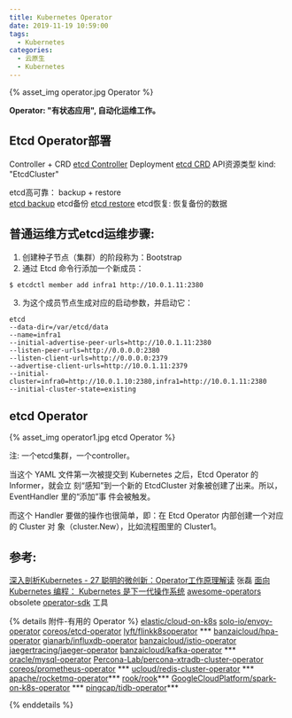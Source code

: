```yaml
---
title: Kubernetes Operator
date: 2019-11-19 10:59:00
tags:
  - Kubernetes
categories: 
  - 云原生
  - Kubernetes
---
```


<p></p>
<!-- more -->

{% asset_img   operator.jpg  Operator  %} 

**Operator: "有状态应用", 自动化运维工作。**

##  Etcd Operator部署 
Controller + CRD 
[etcd Controller](https://github.com/coreos/etcd-operator/blob/master/example/deployment.yaml)  Deployment
[etcd CRD](https://github.com/coreos/etcd-operator/blob/master/example/example-etcd-cluster.yaml)  API资源类型 kind: "EtcdCluster"

etcd高可靠： backup + restore   
[etcd backup](https://github.com/coreos/etcd-operator/tree/master/example/etcd-backup-operator)  etcd备份
[etcd restore](https://github.com/coreos/etcd-operator/tree/master/example/etcd-restore-operator) etcd恢复: 恢复备份的数据

##  普通运维方式etcd运维步骤:
1. 创建种子节点（集群）的阶段称为：Bootstrap
2. 通过 Etcd 命令行添加一个新成员：
```
$ etcdctl member add infra1 http://10.0.1.11:2380
```
3. 为这个成员节点生成对应的启动参数，并启动它：
```
etcd
--data-dir=/var/etcd/data
--name=infra1
--initial-advertise-peer-urls=http://10.0.1.11:2380
--listen-peer-urls=http://0.0.0.0:2380
--listen-client-urls=http://0.0.0.0:2379
--advertise-client-urls=http://10.0.1.11:2379
--initial-cluster=infra0=http://10.0.1.10:2380,infra1=http://10.0.1.11:2380
--initial-cluster-state=existing
```

##  etcd Operator 

<div>
{% asset_img   operator1.jpg  etcd Operator  %}
</div>

注: 一个etcd集群，一个controller。

当这个 YAML 文件第一次被提交到 Kubernetes 之后，Etcd Operator 的 Informer，就会立
刻“感知”到一个新的 EtcdCluster 对象被创建了出来。所以，EventHandler 里的“添加”事
件会被触发。

而这个 Handler 要做的操作也很简单，即：在 Etcd Operator 内部创建一个对应的 Cluster 对
象（cluster.New），比如流程图里的 Cluster1。



## 参考:
[深入剖析Kubernetes - 27  聪明的微创新：Operator工作原理解读]() 张磊
[面向 Kubernetes 编程： Kubernetes 是下一代操作系统](https://mp.weixin.qq.com/s/E5-agHtMvW_X7znVJDkTKA)
[awesome-operators](https://github.com/www6v/awesome-operators)    obsolete
[operator-sdk](https://github.com/operator-framework/operator-sdk)   工具



{% details 附件-有用的 Operator %}
[elastic/cloud-on-k8s](https://github.com/elastic/cloud-on-k8s)
[solo-io/envoy-operator](https://github.com/solo-io/envoy-operator)
[coreos/etcd-operator](https://github.com/coreos/etcd-operator)
[lyft/flinkk8soperator](https://github.com/lyft/flinkk8soperator) ***
[banzaicloud/hpa-operator](https://github.com/banzaicloud/hpa-operator)
[gianarb/influxdb-operator](https://github.com/gianarb/influxdb-operator)
[banzaicloud/istio-operator](https://github.com/banzaicloud/istio-operator)
[jaegertracing/jaeger-operator](https://github.com/jaegertracing/jaeger-operator)
[banzaicloud/kafka-operator](https://github.com/banzaicloud/kafka-operator) ***
[oracle/mysql-operator](https://github.com/oracle/mysql-operator)
[Percona-Lab/percona-xtradb-cluster-operator](https://github.com/Percona-Lab/percona-xtradb-cluster-operator)
[coreos/prometheus-operator](https://github.com/coreos/prometheus-operator) ***
[ucloud/redis-cluster-operator](https://github.com/ucloud/redis-cluster-operator) ***
[apache/rocketmq-operator](https://github.com/apache/rocketmq-operator)***
[rook/rook](https://github.com/rook/rook/tree/master/cluster/examples/kubernetes)***
[GoogleCloudPlatform/spark-on-k8s-operator](https://github.com/GoogleCloudPlatform/spark-on-k8s-operator) ***
[pingcap/tidb-operator](https://github.com/pingcap/tidb-operator)***

{% enddetails %}

